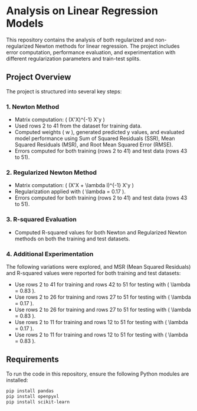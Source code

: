# Analysis on Linear Regression Models

This repository contains the analysis of both regularized and non-regularized Newton methods for linear regression. The project includes error computation, performance evaluation, and experimentation with different regularization parameters and train-test splits.

## Project Overview

The project is structured into several key steps:

### 1. **Newton Method**
   - Matrix computation: \( (X'X)^{-1} X'y \)
   - Used rows 2 to 41 from the dataset for training data.
   - Computed weights \( w \), generated predicted y values, and evaluated model performance using Sum of Squared Residuals (SSR), Mean Squared Residuals (MSR), and Root Mean Squared Error (RMSE).
   - Errors computed for both training (rows 2 to 41) and test data (rows 43 to 51).

### 2. **Regularized Newton Method**
   - Matrix computation: \( (X'X + \lambda I)^{-1} X'y \)
   - Regularization applied with \( \lambda = 0.17 \).
   - Errors computed for both training (rows 2 to 41) and test data (rows 43 to 51).

### 3. **R-squared Evaluation**
   - Computed R-squared values for both Newton and Regularized Newton methods on both the training and test datasets.

### 4. **Additional Experimentation**
   The following variations were explored, and MSR (Mean Squared Residuals) and R-squared values were reported for both training and test datasets:
   - Use rows 2 to 41 for training and rows 42 to 51 for testing with \( \lambda = 0.83 \).
   - Use rows 2 to 26 for training and rows 27 to 51 for testing with \( \lambda = 0.17 \).
   - Use rows 2 to 26 for training and rows 27 to 51 for testing with \( \lambda = 0.83 \).
   - Use rows 2 to 11 for training and rows 12 to 51 for testing with \( \lambda = 0.17 \).
   - Use rows 2 to 11 for training and rows 12 to 51 for testing with \( \lambda = 0.83 \).

## Requirements

To run the code in this repository, ensure the following Python modules are installed:

```bash
pip install pandas
pip install openpyxl
pip install scikit-learn

